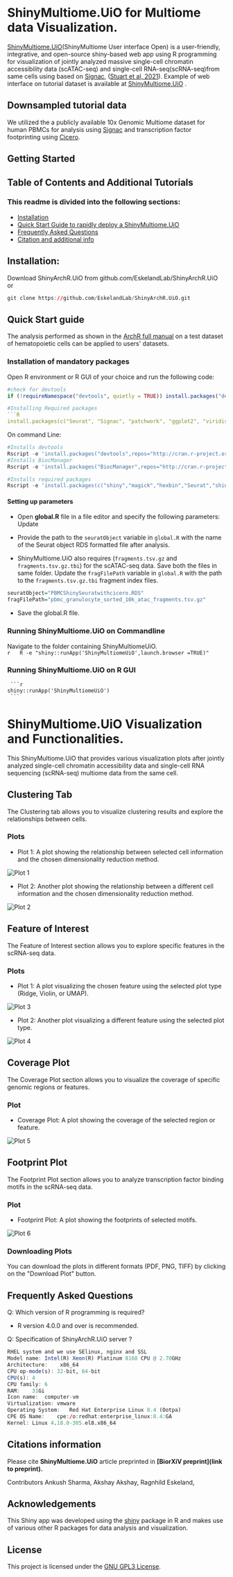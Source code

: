 # ShinyMultiome.UiO for Multiome data Visualization.

[ShinyMultiome.UiO](https://cancell.medisin.uio.no/ShinyMultiome.UiO)(ShinyMultiome User interface Open) is a user-friendly, integrative, and open-source shiny-based web app using R programming for visualization of jointly analyzed massive single-cell chromatin accessibility data (scATAC-seq) and single-cell RNA-seq(scRNA-seq)from same cells using based on [Signac](https://stuartlab.org/signac/articles/pbmc_multiomic.html), ([Stuart et al, 2021](https://www.nature.com/articles/s41592-021-01282-5)).
Example of web interface on tutorial dataset is available at [ShinyMultiome.UiO](https://cancell.medisin.uio.no/ShinyMultiome.UiO) . 
 
## Downsampled tutorial data
We utilized the a publicly available 10x Genomic Multiome dataset for human PBMCs for analysis using [Signac](https://stuartlab.org/signac/articles/pbmc_multiomic.html) and transcription factor footprinting using [Cicero](https://stuartlab.org/signac/articles/footprint.html).

## Getting Started


## Table of Contents and Additional Tutorials
### This readme is divided into the following sections:
* [Installation](https://github.com/EskelandLab/ShinyArchRUiO#installation)
* [Quick Start Guide to rapidly deploy a ShinyMultiome.UiO](https://github.com/EskelandLab/ShinyMultiomeUiO#quick-start-guide)
* [Frequently Asked Questions](https://github.com/EskelandLab/ShinyMultiomeUiO#frequently-asked-questions)
* [Citation and additional info](https://github.com/EskelandLab/ShinyMultiomeUiO#additional-info)

## Installation:

 Download ShinyArchR.UiO from github.com/EskelandLab/ShinyArchR.UiO  
 or 
 ```r 
 git clone https://github.com/EskelandLab/ShinyArchR.UiO.git
```
## Quick Start guide
  The analysis performed as shown in the [ArchR full manual](https://www.archrproject.com/bookdown/index.html) on a test dataset of 
  hematopoietic cells can be applied to users' datasets.  

### Installation of mandatory packages
Open R environment or R GUI of your choice and run the following code:
```r 
#check for devtools
if (!requireNamespace("devtools", quietly = TRUE)) install.packages("devtools")

#Installing Required packages  
```R
install.packages(c("Seurat", "Signac", "patchwork", "ggplot2", "viridis", "shiny", "shinybusy", "shinyBS", "BSgenome.Hsapiens.UCSC.hg38"))
```

On command Line: 

```r 
#Installs devtools
Rscript -e 'install.packages("devtools",repos="http://cran.r-project.org")'
#Installs BiocManager
Rscript -e 'install.packages("BiocManager",repos="http://cran.r-project.org")'

#Installs required packages 
Rscript -e 'install.packages(c("shiny","magick","hexbin","Seurat","shinybusy","gridExtra", "grid","shinycssloaders"))' 
``` 

#### Setting up parameters
* Open **global.R** file in a file editor and specify the following parameters:  
Update 
* Provide the path to the `seuratObject` variable in `global.R` with the name of the Seurat object RDS formatted file after analysis.

*  ShinyMultiome.UiO also requires (`fragments.tsv.gz` and `fragments.tsv.gz.tbi`) for the scATAC-seq data. Save both the files in same folder. Update the `fragFilePath` variable in `global.R` with the path to the `fragments.tsv.gz.tbi` fragment index files.
```r
seuratObject="PBMCShinySeuratwithcicero.RDS"
fragFilePath="pbmc_granulocyte_sorted_10k_atac_fragments.tsv.gz"
```
* Save the global.R file.

### Running ShinyMultiome.UiO on Commandline

Navigate to the folder containing ShinyMultiomeUiO.  
     ```r  
    R -e "shiny::runApp('ShinyMultiomeUiO',launch.browser =TRUE)" 
    ```
### Running ShinyMultiome.UiO on R GUI 
     ```r 
    shiny::runApp('ShinyMultiomeUiO')
     ```
# ShinyMultiome.UiO Visualization and Functionalities.


This ShinyMultiome.UiO that provides various visualization plots after jointly analyzed single-cell chromatin accessibility data and single-cell RNA sequencing (scRNA-seq) multiome data from the same cell.

## Clustering Tab

The Clustering tab allows you to visualize clustering results and explore the relationships between cells.

### Plots

- Plot 1: A plot showing the relationship between selected cell information and the chosen dimensionality reduction method.

![Plot 1](/images/plot1.png)

- Plot 2: Another plot showing the relationship between a different cell information and the chosen dimensionality reduction method.

![Plot 2](/images/plot2.png)



## Feature of Interest

The Feature of Interest section allows you to explore specific features in the scRNA-seq data.

### Plots

- Plot 1: A plot visualizing the chosen feature using the selected plot type (Ridge, Violin, or UMAP).

![Plot 3](/images/plot3.png)

- Plot 2: Another plot visualizing a different feature using the selected plot type.

![Plot 4](/images/plot4.png)


## Coverage Plot

The Coverage Plot section allows you to visualize the coverage of specific genomic regions or features.

### Plot

- Coverage Plot: A plot showing the coverage of the selected region or feature.

![Plot 5](/images/plot5.png)


## Footprint Plot

The Footprint Plot section allows you to analyze transcription factor binding motifs in the scRNA-seq data.

### Plot

- Footprint Plot: A plot showing the footprints of selected motifs.

![Plot 6](/images/plot6.png)

### Downloading Plots

You can download the plots in different formats (PDF, PNG, TIFF) by clicking on the "Download Plot" button.

## Frequently Asked Questions 
Q: Which version of R programming is required?
* R version 4.0.0  and over is recommended.  


Q: Specification of ShinyArchR.UiO server ?

```r 
RHEL system and we use SElinux, nginx and SSL
Model name:	Intel(R) Xeon(R) Platinum 8168 CPU @ 2.70GHz
Architecture:	 x86_64
CPU op-mode(s):	32-bit, 64-bit
CPU(s):	4
CPU family:	6
RAM:	31Gi
Icon name:	computer-vm
Virtualization:	vmware
Operating System:	Red Hat Enterprise Linux 8.4 (Ootpa)
CPE OS Name:	cpe:/o:redhat:enterprise_linux:8.4:GA
Kernel:	Linux 4.18.0-305.el8.x86_64
```

## Citations information
Please cite **ShinyMultiome.UiO** article preprinted in **[BiorXiV preprint](link to preprint).**

Contributors
Ankush Sharma, Akshay Akshay, Ragnhild Eskeland, 


## Acknowledgements

This Shiny app was developed using the [shiny](https://shiny.rstudio.com/) package in R and makes use of various other R packages for data analysis and visualization.



## License

This project is licensed under the [GNU GPL3 License](LICENSE).

